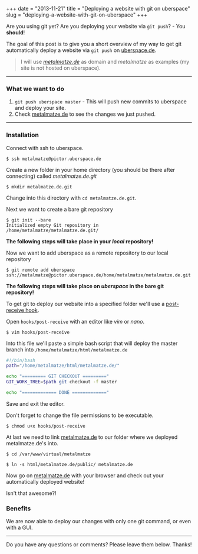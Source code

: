 +++
date = "2013-11-21"
title = "Deploying a website with git on uberspace"
slug = "deploying-a-website-with-git-on-uberspace"
+++

Are you using git yet? Are you deploying your website via `git push`? - You **should**!

The goal of this post is to give you a short overview of my way to get git automatically deploy a website via `git push` on [uberspace.de](https://uberspace.de/).
<!--more-->

> I will use [*metalmatze.de*](http://metalmatze.de) as domain and *metalmatze* as examples (my site is not hosted on uberspace).

---

### What we want to do
1. `git push uberspace master` - This will push new commits to uberspace and deploy your site.
2. Check [metalmatze.de](http://metalmatze.de) to see the changes we just pushed.

---

### Installation

Connect with ssh to uberspace.

    $ ssh metalmatze@pictor.uberspace.de

Create a new folder in your home directory (you should be there after connecting) called *metalmatze.de.git*

    $ mkdir metalmatze.de.git

Change into this directory with `cd metalmatze.de.git`.

Next we want to create a bare git repository
    
    $ git init --bare
    Initialized empty Git repository in /home/metalmatze/metalmatze.de.git/
    
**The following steps will take place in your *local* repository!**

Now we want to add uberspace as a remote repository to our local repository

    $ git remote add uberspace ssh://metalmatze@pictor.uberspace.de/home/metalmatze/metalmatze.de.git

**The following steps will take place on *uberspace* in the bare git repository!**

To get git to deploy our website into a specified folder we'll use a [post-receive hook](https://www.kernel.org/pub/software/scm/git/docs/githooks.html#post-receive).

Open `hooks/post-receive` with an editor like *vim* or *nano*.
    
    $ vim hooks/post-receive
    
Into this file we'll paste a simple bash script that will deploy the master branch into `/home/metalmatze/html/metalmatze.de`

```bash
#!/bin/bash
path="/home/metalmatze/html/metalmatze.de/"

echo "========= GIT CHECKOUT ========="
GIT_WORK_TREE=$path git checkout -f master

echo "============= DONE ============="
```

Save and exit the editor.

Don't forget to change the file permissions to be executable.

    $ chmod u+x hooks/post-receive

At last we need to link [metalmatze.de](http://metalmatze.de) to our folder where we deployed metalmatze.de's into.

    $ cd /var/www/virtual/metalmatze

    $ ln -s html/metalmatze.de/public/ metalmatze.de

Now go on [metalmatze.de](http://metalmatze.de) with your browser and check out your automatically deployed website! 

Isn't that awesome?! 


### Benefits

We are now able to deploy our changes with only one git command, or even with a GUI.

---

Do you have any questions or comments? Please leave them below. Thanks! 
